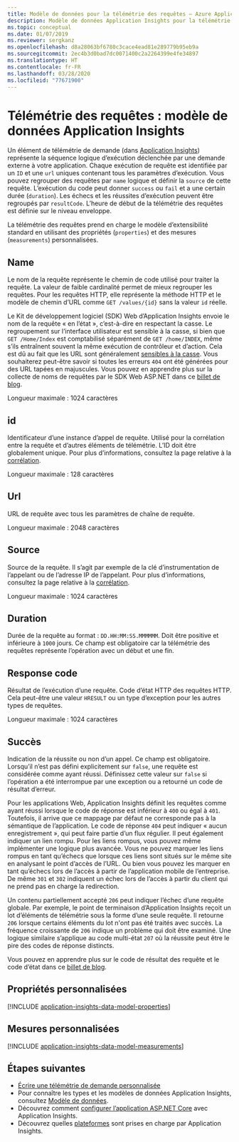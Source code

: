 ```yaml
---
title: Modèle de données pour la télémétrie des requêtes – Azure Application Insights
description: Modèle de données Application Insights pour la télémétrie des requêtes
ms.topic: conceptual
ms.date: 01/07/2019
ms.reviewer: sergkanz
ms.openlocfilehash: d8a28063bf6780c3cace4ead81e289779b95eb9a
ms.sourcegitcommit: 2ec4b3d0bad7dc0071400c2a2264399e4fe34897
ms.translationtype: HT
ms.contentlocale: fr-FR
ms.lasthandoff: 03/28/2020
ms.locfileid: "77671900"
---
```

# <a name="request-telemetry-application-insights-data-model"></a>Télémétrie des requêtes : modèle de données Application Insights

Un élément de télémétrie de demande (dans [Application Insights](../../azure-monitor/app/app-insights-overview.md)) représente la séquence logique d’exécution déclenchée par une demande externe à votre application. Chaque exécution de requête est identifiée par un `ID` et une `url` uniques contenant tous les paramètres d’exécution. Vous pouvez regrouper des requêtes par `name` logique et définir la `source` de cette requête. L’exécution du code peut donner `success` ou `fail` et a une certain durée (`duration`). Les échecs et les réussites d’exécution peuvent être regroupés par `resultCode`. L’heure de début de la télémétrie des requêtes est définie sur le niveau enveloppe.

La télémétrie des requêtes prend en charge le modèle d’extensibilité standard en utilisant des propriétés (`properties`) et des mesures (`measurements`) personnalisées.

## <a name="name"></a>Name

Le nom de la requête représente le chemin de code utilisé pour traiter la requête. La valeur de faible cardinalité permet de mieux regrouper les requêtes. Pour les requêtes HTTP, elle représente la méthode HTTP et le modèle de chemin d’URL comme `GET /values/{id}` sans la valeur `id` réelle.

Le Kit de développement logiciel (SDK) Web d’Application Insights envoie le nom de la requête « en l’état », c’est-à-dire en respectant la casse. Le regroupement sur l’interface utilisateur est sensible à la casse, si bien que `GET /Home/Index` est comptabilisé séparément de `GET /home/INDEX`, même s’ils entraînent souvent la même exécution de contrôleur et d’action. Cela est dû au fait que les URL sont généralement [sensibles à la casse](https://www.w3.org/TR/WD-html40-970708/htmlweb.html). Vous souhaiterez peut-être savoir si toutes les erreurs `404` ont été générées pour des URL tapées en majuscules. Vous pouvez en apprendre plus sur la collecte de noms de requêtes par le SDK Web ASP.NET dans ce [billet de blog](https://apmtips.com/blog/2015/02/23/request-name-and-url/).

Longueur maximale : 1024 caractères

## <a name="id"></a>id

Identificateur d’une instance d’appel de requête. Utilisé pour la corrélation entre la requête et d’autres éléments de télémétrie. L’ID doit être globalement unique. Pour plus d’informations, consultez la page relative à la [corrélation](../../azure-monitor/app/correlation.md).

Longueur maximale : 128 caractères

## <a name="url"></a>Url

URL de requête avec tous les paramètres de chaîne de requête.

Longueur maximale : 2048 caractères

## <a name="source"></a>Source

Source de la requête. Il s’agit par exemple de la clé d’instrumentation de l’appelant ou de l’adresse IP de l’appelant. Pour plus d’informations, consultez la page relative à la [corrélation](../../azure-monitor/app/correlation.md).

Longueur maximale : 1024 caractères

## <a name="duration"></a>Duration

Durée de la requête au format : `DD.HH:MM:SS.MMMMMM`. Doit être positive et inférieure à `1000` jours. Ce champ est obligatoire car la télémétrie des requêtes représente l’opération avec un début et une fin.

## <a name="response-code"></a>Response code

Résultat de l’exécution d’une requête. Code d’état HTTP des requêtes HTTP. Cela peut-être une valeur `HRESULT` ou un type d’exception pour les autres types de requêtes.

Longueur maximale : 1024 caractères

## <a name="success"></a>Succès

Indication de la réussite ou non d’un appel. Ce champ est obligatoire. Lorsqu’il n’est pas défini explicitement sur `false`, une requête est considérée comme ayant réussi. Définissez cette valeur sur `false` si l’opération a été interrompue par une exception ou a retourné un code de résultat d’erreur.

Pour les applications Web, Application Insights définit les requêtes comme ayant réussi lorsque le code de réponse est inférieur à `400` ou égal à `401`. Toutefois, il arrive que ce mappage par défaut ne corresponde pas à la sémantique de l’application. Le code de réponse `404` peut indiquer « aucun enregistrement », qui peut faire partie d’un flux régulier. Il peut également indiquer un lien rompu. Pour les liens rompus, vous pouvez même implémenter une logique plus avancée. Vous ne pouvez marquer les liens rompus en tant qu’échecs que lorsque ces liens sont situés sur le même site en analysant le point d’accès de l’URL. Ou bien vous pouvez les marquer en tant qu’échecs lors de l’accès à partir de l’application mobile de l’entreprise. De même `301` et `302` indiquent un échec lors de l’accès à partir du client qui ne prend pas en charge la redirection.

Un contenu partiellement accepté `206` peut indiquer l’échec d’une requête globale. Par exemple, le point de terminaison d’Application Insights reçoit un lot d’éléments de télémétrie sous la forme d’une seule requête. Il retourne `206` lorsque certains éléments du lot n'ont pas été traités avec succès. La fréquence croissante de `206` indique un problème qui doit être examiné. Une logique similaire s’applique au code multi-état `207` où la réussite peut être le pire des codes de réponse distincts.

Vous pouvez en apprendre plus sur le code de résultat des requête et le code d’état dans ce [billet de blog](https://apmtips.com/blog/2016/12/03/request-success-and-response-code/).

## <a name="custom-properties"></a>Propriétés personnalisées

[!INCLUDE [application-insights-data-model-properties](../../../includes/application-insights-data-model-properties.md)]

## <a name="custom-measurements"></a>Mesures personnalisées

[!INCLUDE [application-insights-data-model-measurements](../../../includes/application-insights-data-model-measurements.md)]

## <a name="next-steps"></a>Étapes suivantes

- [Écrire une télémétrie de demande personnalisée](../../azure-monitor/app/api-custom-events-metrics.md#trackrequest)
- Pour connaître les types et les modèles de données Application Insights, consultez [Modèle de données](data-model.md).
- Découvrez comment [configurer l’application ASP.NET Core](../../azure-monitor/app/asp-net.md) avec Application Insights.
- Découvrez quelles [plateformes](../../azure-monitor/app/platforms.md) sont prises en charge par Application Insights.
